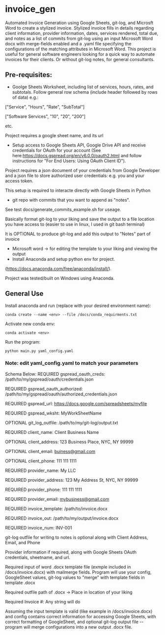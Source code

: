 # invoice_gen
Automated Invoice Generation using Google Sheets, git-log, and Microsft Word to create a
stylized invoice. Stylized invoice fills in details regarding client information,
provider information, dates, services rendered, total due, and notes as a list of
commits from git-log using an input Microsoft Word docx with merge-fields enabled and
a .yaml file specifying the configurations of the matching attributes in Microsoft Word.
This project is useful for general software engineers looking for a quick way to
automate invoices for their clients. Or without git-log notes, for general consultants.

## Pre-requisites:
- Goolge Sheets Worksheet, including list of services, hours, rates, and subtotals.
Follow general row schema (include header followed by rows of data) e.g.:

["Service", "Hours", "Rate", "SubTotal"]

["Software Services", "10", "20", "200"]

etc.

Project requires a google sheet name, and its url
- Setup access to Google Sheets API, Google Drive API and receive credentials
for OAuth for your account (See here:https://docs.gspread.org/en/v6.0.0/oauth2.html and
follow instructions for "For End Users: Using OAuth Client ID").

Project requires a json document of your credentials from Google Developer and a json
file to store authorized user credentials: e.g. you and your access token.

This setup is required to interacte directly with Google Sheets in Python
- git repo with commits that you want to append as "notes".

See test docs/generate_commits_example.sh for useage.

Basically format git-log to your liking and save the output to a file location
you have access to (easier to use in linux, I used in git bash terminal)

It is OPTIONAL to produce git-log and add this output to "Notes" part of invoice
- Microsoft word -> for editing the template to your liking and viewing the output
- Install Anaconda and setup python env for project.

(https://docs.anaconda.com/free/anaconda/install/).

Project was tested/built on Windows using Anaconda.

## General Use
Install anaconda and run (replace <env> with your desired environment name):

```
conda create --name <env> --file /docs/conda_requirments.txt
```

Activate new conda env:
```
conda activate <env>
```

Run the program:
```
python main.py yaml_config.yaml
```

### Note: edit yaml_config.yaml to match your parameters
Schema Below:
REQUIRED gspread_oauth_creds: /path/to/my/gspread/oauth/credentials.json

REQUIRED gspread_oauth_authorized: /path/to/my/gspread/oauth/authorized_credentials.json

REQUIRED gspread_url: https://docs.google.com/spreadsheets/myfile

REQUIRED gspread_wksht: MyWorkSheetName

OPTIONAL git_log_outfile: /path/to/my/git-log/output.txt

REQUIRED client_name: Client Business Name

OPTIONAL client_address: 123 Business Place, NYC, NY 99999

OPTIONAL client_email: buiness@gmail.com

OPTIONAL client_phone: 111 111 1111

REQUIRED provider_name: My LLC

REQUIRED provider_address: 123 My Address St, NYC, NY 99999

REQUIRED provider_phone: 111 111 1111

REQUIRED provider_email: mybusiness@gmail.com

REQUIRED invoice_template: /path/to/invoice.docx

REQUIRED invoice_out: /path/to/my/output/invoice.docx

REQUIRED invoice_num: INV-001

git-log outfile for writing to notes is optional along with Client Address, Email, and Phone

Provider information if required, along with Google Sheets OAuth credentials, sheetname,
and url.

Required input of word .docx template file (exmple included in /docs/invoice.docx) with
mailmerge fields. Program will use your config, GoogleSheet values, git-log values
to "merge" with template fields in template .docx

Required outfile path of .docx -> Place in location of your liking

Required Invoice #: Any string will do

Assuming the input template is valid (like example in /docs/invoice.docx) and config
contains correct information for accessing Google Sheets, with correct formatting of
GoogleSheet, and optional git-log output file -- program will merge configurations
into a new output .docx file.
